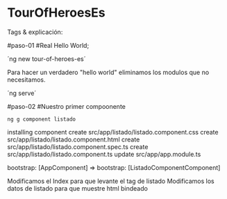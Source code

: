 # TourOfHeroesEs

Tags & explicación:

#paso-01
#Real Hello World;

´ng new tour-of-heroes-es´

Para hacer un verdadero "hello world" eliminamos los modulos que no necesitamos.

´ng serve´


#paso-02
#Nuestro primer compoonente

`ng g component listado`

installing component
  create src/app/listado/listado.component.css
  create src/app/listado/listado.component.html
  create src/app/listado/listado.component.spec.ts
  create src/app/listado/listado.component.ts
  update src/app/app.module.ts

bootstrap: [AppComponent] => bootstrap: [ListadoComponentComponent]

Modificamos el Index para que levante el tag de listado
Modificamos los datos de listado para que muestre html bindeado